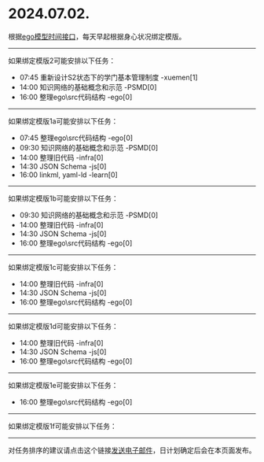 # 2024.07.02.

根据[ego模型时间接口](https://gitee.com/hyg/blog/blob/master/timeflow.md)，每天早起根据身心状况绑定模版。

---
如果绑定模版2可能安排以下任务：

- 07:45	重新设计S2状态下的学门基本管理制度 -xuemen[1]
- 14:00	知识网络的基础概念和示范 -PSMD[0]
- 16:00	整理ego\src代码结构 -ego[0]

---
如果绑定模版1a可能安排以下任务：

- 07:45	整理ego\src代码结构 -ego[0]
- 09:30	知识网络的基础概念和示范 -PSMD[0]
- 14:00	整理旧代码 -infra[0]
- 14:30	JSON Schema -js[0]
- 16:00	linkml, yaml-ld -learn[0]

---
如果绑定模版1b可能安排以下任务：

- 09:30	知识网络的基础概念和示范 -PSMD[0]
- 14:00	整理旧代码 -infra[0]
- 14:30	JSON Schema -js[0]
- 16:00	整理ego\src代码结构 -ego[0]

---
如果绑定模版1c可能安排以下任务：

- 14:00	整理旧代码 -infra[0]
- 14:30	JSON Schema -js[0]
- 16:00	整理ego\src代码结构 -ego[0]

---
如果绑定模版1d可能安排以下任务：

- 14:00	整理旧代码 -infra[0]
- 14:30	JSON Schema -js[0]
- 16:00	整理ego\src代码结构 -ego[0]

---
如果绑定模版1e可能安排以下任务：

- 16:00	整理ego\src代码结构 -ego[0]

---
如果绑定模版1f可能安排以下任务：


---
对任务排序的建议请点击这个链接<a href="mailto:huangyg@mars22.com?subject=关于2024.07.02.任务排序的建议&body=date: 20240702%0D%0Afile: ../../blog/release/time/d.20240702.md%0D%0A---请勿修改邮件主题及以上内容---%0D%0A">发送电子邮件</a>，日计划确定后会在本页面发布。